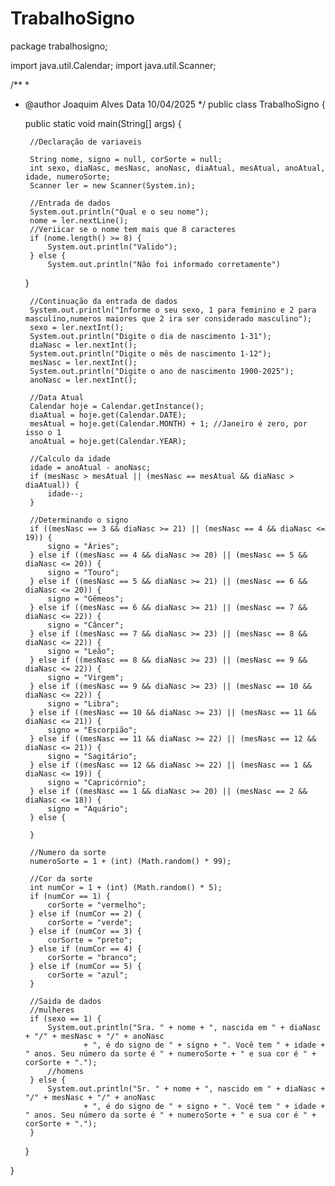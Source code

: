 # TrabalhoSigno
package trabalhosigno;

import java.util.Calendar;
import java.util.Scanner;

/**
 *
 * @author Joaquim Alves Data 10/04/2025
 */
public class TrabalhoSigno {

    public static void main(String[] args) {
   
        //Declaração de variaveis

        String nome, signo = null, corSorte = null;
        int sexo, diaNasc, mesNasc, anoNasc, diaAtual, mesAtual, anoAtual, idade, numeroSorte;
        Scanner ler = new Scanner(System.in);

        //Entrada de dados
        System.out.println("Qual e o seu nome");
        nome = ler.nextLine();
        //Veriicar se o nome tem mais que 8 caracteres
        if (nome.length() >= 8) {
            System.out.println("Valido");
        } else {
            System.out.println("Não foi informado corretamente")
   }  

        //Continuação da entrada de dados
        System.out.println("Informe o seu sexo, 1 para feminino e 2 para masculino,numeros maiores que 2 ira ser considerado masculino");
        sexo = ler.nextInt();
        System.out.println("Digite o dia de nascimento 1-31");
        diaNasc = ler.nextInt();
        System.out.println("Digite o mês de nascimento 1-12");
        mesNasc = ler.nextInt();
        System.out.println("Digite o ano de nascimento 1900-2025");
        anoNasc = ler.nextInt();

        //Data Atual
        Calendar hoje = Calendar.getInstance();
        diaAtual = hoje.get(Calendar.DATE);
        mesAtual = hoje.get(Calendar.MONTH) + 1; //Janeiro é zero, por isso o 1
        anoAtual = hoje.get(Calendar.YEAR);

        //Calculo da idade
        idade = anoAtual - anoNasc;
        if (mesNasc > mesAtual || (mesNasc == mesAtual && diaNasc > diaAtual)) {
            idade--;
        }

        //Determinando o signo
        if ((mesNasc == 3 && diaNasc >= 21) || (mesNasc == 4 && diaNasc <= 19)) {
            signo = "Áries";
        } else if ((mesNasc == 4 && diaNasc >= 20) || (mesNasc == 5 && diaNasc <= 20)) {
            signo = "Touro";
        } else if ((mesNasc == 5 && diaNasc >= 21) || (mesNasc == 6 && diaNasc <= 20)) {
            signo = "Gêmeos";
        } else if ((mesNasc == 6 && diaNasc >= 21) || (mesNasc == 7 && diaNasc <= 22)) {
            signo = "Câncer";
        } else if ((mesNasc == 7 && diaNasc >= 23) || (mesNasc == 8 && diaNasc <= 22)) {
            signo = "Leão";
        } else if ((mesNasc == 8 && diaNasc >= 23) || (mesNasc == 9 && diaNasc <= 22)) {
            signo = "Virgem";
        } else if ((mesNasc == 9 && diaNasc >= 23) || (mesNasc == 10 && diaNasc <= 22)) {
            signo = "Libra";
        } else if ((mesNasc == 10 && diaNasc >= 23) || (mesNasc == 11 && diaNasc <= 21)) {
            signo = "Escorpião";
        } else if ((mesNasc == 11 && diaNasc >= 22) || (mesNasc == 12 && diaNasc <= 21)) {
            signo = "Sagitário";
        } else if ((mesNasc == 12 && diaNasc >= 22) || (mesNasc == 1 && diaNasc <= 19)) {
            signo = "Capricórnio";
        } else if ((mesNasc == 1 && diaNasc >= 20) || (mesNasc == 2 && diaNasc <= 18)) {
            signo = "Aquário";
        } else {

        }

        //Numero da sorte
        numeroSorte = 1 + (int) (Math.random() * 99);

        //Cor da sorte
        int numCor = 1 + (int) (Math.random() * 5);
        if (numCor == 1) {
            corSorte = "vermelho";
        } else if (numCor == 2) {
            corSorte = "verde";
        } else if (numCor == 3) {
            corSorte = "preto";
        } else if (numCor == 4) {
            corSorte = "branco";
        } else if (numCor == 5) {
            corSorte = "azul";
        }

        //Saida de dados
        //mulheres
        if (sexo == 1) {
            System.out.println("Sra. " + nome + ", nascida em " + diaNasc + "/" + mesNasc + "/" + anoNasc
                    + ", é do signo de " + signo + ". Você tem " + idade + " anos. Seu número da sorte é " + numeroSorte + " e sua cor é " + corSorte + ".");
            //homens
        } else {
            System.out.println("Sr. " + nome + ", nascido em " + diaNasc + "/" + mesNasc + "/" + anoNasc
                    + ", é do signo de " + signo + ". Você tem " + idade + " anos. Seu número da sorte é " + numeroSorte + " e sua cor é " + corSorte + ".");
        }
    }

}
